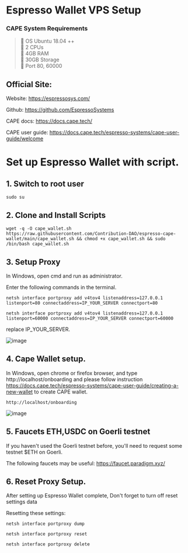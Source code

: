 # Espresso Wallet VPS Setup 

### CAPE System Requirements
>:black_square_button: OS Ubuntu 18.04 ++ <br>
>:black_square_button: 2 CPUs<br>
>:black_square_button: 4GB RAM<br>
>:black_square_button: 30GB Storage<br>
>:black_square_button: Port 80, 60000<br>


## Official Site:

Website: https://espressosys.com/

Github: https://github.com/EspressoSystems

CAPE docs: https://docs.cape.tech/

CAPE user guide: https://docs.cape.tech/espresso-systems/cape-user-guide/welcome

# Set up Espresso Wallet with  script.
## 1. Switch to root user

```
sudo su
```

## 2. Clone and Install Scripts

```
wget -q -O cape_wallet.sh https://raw.githubusercontent.com/Contribution-DAO/espresso-cape-wallet/main/cape_wallet.sh && chmod +x cape_wallet.sh && sudo /bin/bash cape_wallet.sh
```

## 3. Setup Proxy

In Windows, open cmd and run as administrator.



Enter the following commands in the terminal.
```
netsh interface portproxy add v4tov4 listenaddress=127.0.0.1 listenport=80 connectaddress=IP_YOUR_SERVER connectport=80
```

```
netsh interface portproxy add v4tov4 listenaddress=127.0.0.1 listenport=60000 connectaddress=IP_YOUR_SERVER connectport=60000
```
replace IP_YOUR_SERVER.

![image](https://user-images.githubusercontent.com/83507970/179594483-052872c1-d97a-4032-9fc2-c08f51c413b5.png)


## 4. Cape Wallet setup.
In Windows, open chrome or firefox browser, and type http://localhost/onboarding and please follow instruction https://docs.cape.tech/espresso-systems/cape-user-guide/creating-a-new-wallet to create CAPE wallet.


```
http://localhost/onboarding
```

![image](https://user-images.githubusercontent.com/83507970/179597973-ab8005bb-59fa-4117-8e17-e846de888ac7.png)


## 5. Faucets ETH,USDC on Goerli testnet
If you haven't used the Goerli testnet before, you'll need to request some testnet $ETH on Goerli. 

The following faucets may be useful: https://faucet.paradigm.xyz/


## 6. Reset Proxy Setup.
After setting up Espresso Wallet complete, Don't forget to turn off reset settings data

Resetting these settings:

```
netsh interface portproxy dump
```

```
netsh interface portproxy reset
```

```
netsh interface portproxy delete
```



